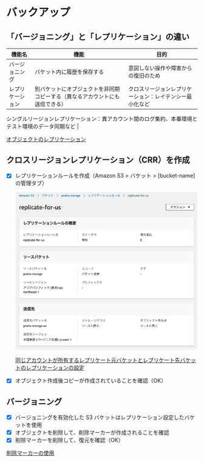 # **バックアップ**

## 「バージョニング」と「レプリケーション」の違い

| 機能名           | 機能                                                                         | 目的                                                     |
| ---------------- | ---------------------------------------------------------------------------- | -------------------------------------------------------- |
| バージョニング   | バケット内に履歴を保存する                                                   | 意図しない操作や障害からの復旧のため                     |
| レプリケーション | 別バケットにオブジェクトを非同期コピーする（異なるアカウントにも送信できる） | クロスリージョンレプリケーション：レイテンシー最小化など |

シングルリージョンレプリケーション：異アカウント間のログ集約、本番環境とテスト環境のデータ同期など |

[オブジェクトのレプリケーション](https://docs.aws.amazon.com/ja_jp/AmazonS3/latest/userguide/replication.html)

## クロスリージョンレプリケーション（CRR）を作成

- [x] レプリケーションルールを作成（Amazon S3 > バケット > [bucket-name] の管理タブ）

  ![replicate-rule.png](./screenshots/replicate-rule.png)

  [同じアカウントが所有するレプリケート元バケットとレプリケート先バケットのレプリケーションの設定](https://docs.aws.amazon.com/ja_jp/AmazonS3/latest/userguide/replication-walkthrough1.html)

- [x] オブジェクト作成後コピーが作成されていることを確認（OK）

## バージョニング

- [x] バージョニングを有効化した S3 バケットはレプリケーション設定したバケットを使用
- [x] オブジェクトを削除して、削除マーカーが作成されることを確認
- [x] 削除マーカーを削除して、復元を確認（OK）

[削除マーカーの使用](https://docs.aws.amazon.com/ja_jp/AmazonS3/latest/userguide/DeleteMarker.html)
